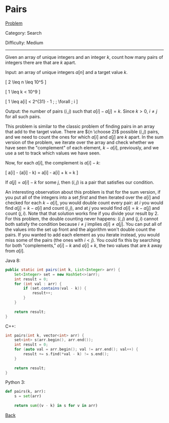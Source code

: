 # Pairs

[Problem](https://www.hackerrank.com/challenges/pairs/problem)

Category: Search

Difficulty: Medium

---

Given an array of unique integers and an integer $k$, count how many pairs of
integers there are that are $k$ apart.

Input: an array of unique integers $a[n]$ and a target value $k$.

\[ 2 \leq n \leq 10^5 \]

\[ 1 \leq k < 10^9 \]

\[ 1 \leq a[i] < 2^{31} - 1 \; \; \forall \; i \]

Output: the number of pairs $(i, j)$ such that $a[i] - a[j] = k$. Since $k > 0$,
$i \neq j$ for all such pairs.

This problem is similar to the classic problem of finding pairs in an array that
add to the target value. There are ${n \choose 2}$ possible $(i, j)$ pairs, and
we need to count the ones for which $a[i]$ and $a[j]$ are $k$ apart. In the sum
version of the problem, we iterate over the array and check whether we have seen
the "complement" of each element, $k - a[i]$, previously, and we use a set to
track which values we have seen.

Now, for each $a[i]$, the complement is $a[i] - k$:

\[ a[i] - (a[i] - k) = a[i] - a[i] + k = k \]

If $a[j] = a[i] - k$ for some $j$, then $(i, j)$ is a pair that satisfies our
condition.

An interesting observation about this problem is that for the sum version, if
you put all of the integers into a set *first* and then iterated over the $a[i]$
and checked for each $k - a[i]$, you would double count every pair: at $i$ you
would find $a[j] = k - a[i]$ and count $(i, j)$, and at $j$ you would find
$a[i] = k - a[j]$ and count $(j, i)$. Note that that solution works fine if you
divide your result by 2. For this problem, the double counting never happens:
$(i, j)$ and $(j, i)$ cannot both satisfy the condition because $i \neq j$
implies $a[i] \neq a[j]$. You can put all of the values into the set up front
and the algorithm won't double count the pairs. If you wanted to add each
element as you iterate instead, you would miss some of the pairs (the ones with
$i < j$). You could fix this by searching for both "complements," $a[i] - k$ and
$a[i] + k$, the two values that are $k$ away from $a[i]$.

Java 8:
```java
public static int pairs(int k, List<Integer> arr) {
    Set<Integer> set = new HashSet<>(arr);
    int result = 0;
    for (int val : arr) {
        if (set.contains(val - k)) {
            result++;
        }
    }
    
    return result;
}
```

C++:
```cpp
int pairs(int k, vector<int> arr) {
    set<int> s(arr.begin(), arr.end());
    int result = 0;
    for (auto val = arr.begin(); val != arr.end(); val++) {
        result += s.find(*val - k) != s.end();
    }
    
    return result;
}
```

Python 3:
```python
def pairs(k, arr):
    s = set(arr)
    
    return sum((v - k) in s for v in arr)
```

[Back](../../hackerrank.md)
